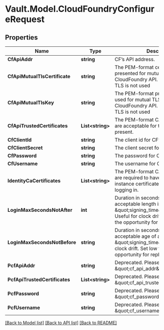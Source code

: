 # Vault.Model.CloudFoundryConfigureRequest

## Properties

Name | Type | Description | Notes
------------ | ------------- | ------------- | -------------
**CfApiAddr** | **string** | CF’s API address. | [optional] 
**CfApiMutualTlsCertificate** | **string** | The PEM-format certificates that are presented for mutual TLS with the CloudFoundry API. If not set, mutual TLS is not used | [optional] 
**CfApiMutualTlsKey** | **string** | The PEM-format private key that are used for mutual TLS with the CloudFoundry API. If not set, mutual TLS is not used | [optional] 
**CfApiTrustedCertificates** | **List&lt;string&gt;** | The PEM-format CA certificates that are acceptable for the CF API to present. | [optional] 
**CfClientId** | **string** | The client id for CF’s API. | [optional] 
**CfClientSecret** | **string** | The client secret for CF’s API. | [optional] 
**CfPassword** | **string** | The password for CF’s API. | [optional] 
**CfUsername** | **string** | The username for CF’s API. | [optional] 
**IdentityCaCertificates** | **List&lt;string&gt;** | The PEM-format CA certificates that are required to have issued the instance certificates presented for logging in. | [optional] 
**LoginMaxSecondsNotAfter** | **int** | Duration in seconds for the maximum acceptable length in the future a \&quot;signing_time\&quot; can be. Useful for clock drift. Set low to reduce the opportunity for replay attacks. | [optional] [default to 60]
**LoginMaxSecondsNotBefore** | **string** | Duration in seconds for the maximum acceptable age of a \&quot;signing_time\&quot;. Useful for clock drift. Set low to reduce the opportunity for replay attacks. | [optional] [default to "300"]
**PcfApiAddr** | **string** | Deprecated. Please use \&quot;cf_api_addr\&quot;. | [optional] 
**PcfApiTrustedCertificates** | **List&lt;string&gt;** | Deprecated. Please use \&quot;cf_api_trusted_certificates\&quot;. | [optional] 
**PcfPassword** | **string** | Deprecated. Please use \&quot;cf_password\&quot;. | [optional] 
**PcfUsername** | **string** | Deprecated. Please use \&quot;cf_username\&quot;. | [optional] 

[[Back to Model list]](../README.md#documentation-for-models) [[Back to API list]](../README.md#documentation-for-api-endpoints) [[Back to README]](../README.md)

